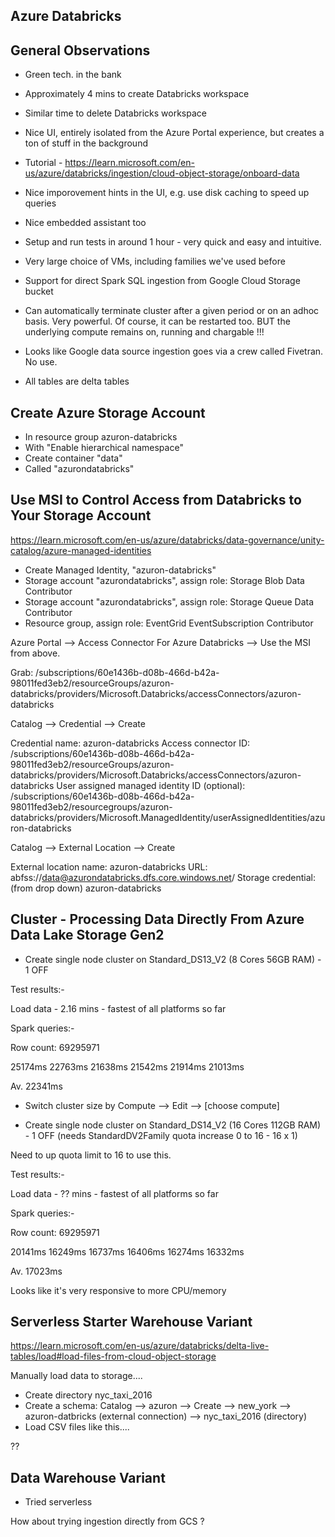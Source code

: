 Azure Databricks
----------------

General Observations
--------------------
- Green tech. in the bank

- Approximately 4 mins to create Databricks workspace

- Similar time to delete Databricks workspace

- Nice UI, entirely isolated from the Azure Portal experience, but creates a ton of stuff in the background

- Tutorial - https://learn.microsoft.com/en-us/azure/databricks/ingestion/cloud-object-storage/onboard-data

- Nice imporovement hints in the UI, e.g. use disk caching to speed up queries

- Nice embedded assistant too

- Setup and run tests in around 1 hour - very quick and easy and intuitive.

- Very large choice of VMs, including families we've used before

- Support for direct Spark SQL ingestion from Google Cloud Storage bucket

- Can automatically terminate cluster after a given period or on an adhoc basis. Very powerful. Of course, it can be restarted too. BUT the underlying compute remains on, running and chargable !!!

- Looks like Google data source ingestion goes via a crew called Fivetran. No use.

- All tables are delta tables

Create Azure Storage Account
----------------------------

- In resource group azuron-databricks
- With "Enable hierarchical namespace"
- Create container "data"
- Called "azurondatabricks"

Use MSI to Control Access from Databricks to Your Storage Account
-----------------------------------------------------------------

https://learn.microsoft.com/en-us/azure/databricks/data-governance/unity-catalog/azure-managed-identities

- Create Managed Identity, "azuron-databricks"
- Storage account "azurondatabricks", assign role: Storage Blob Data Contributor
- Storage account "azurondatabricks", assign role: Storage Queue Data Contributor
- Resource group, assign role: EventGrid EventSubscription Contributor

Azure Portal --> Access Connector For Azure Databricks --> Use the MSI from above.

Grab: /subscriptions/60e1436b-d08b-466d-b42a-98011fed3eb2/resourceGroups/azuron-databricks/providers/Microsoft.Databricks/accessConnectors/azuron-databricks

Catalog --> Credential --> Create

Credential name: azuron-databricks
Access connector ID: /subscriptions/60e1436b-d08b-466d-b42a-98011fed3eb2/resourceGroups/azuron-databricks/providers/Microsoft.Databricks/accessConnectors/azuron-databricks
User assigned managed identity ID (optional): /subscriptions/60e1436b-d08b-466d-b42a-98011fed3eb2/resourcegroups/azuron-databricks/providers/Microsoft.ManagedIdentity/userAssignedIdentities/azuron-databricks

Catalog --> External Location --> Create

External location name: azuron-databricks
URL: abfss://data@azurondatabricks.dfs.core.windows.net/
Storage credential: (from drop down) azuron-databricks

Cluster - Processing Data Directly From Azure Data Lake Storage Gen2
--------------------------------------------------------------------

- Create single node cluster on Standard_DS13_V2 (8 Cores 56GB RAM) - 1 OFF

Test results:-

Load data - 2.16 mins - fastest of all platforms so far

Spark queries:-

Row count: 69295971

25174ms
22763ms
21638ms
21542ms
21914ms
21013ms

Av. 22341ms

- Switch cluster size by Compute --> Edit --> [choose compute]

- Create single node cluster on Standard_DS14_V2 (16 Cores 112GB RAM) - 1 OFF  (needs StandardDV2Family quota increase 0 to 16 - 16 x 1)

Need to up quota limit to 16 to use this.

Test results:-

Load data - ?? mins - fastest of all platforms so far

Spark queries:-

Row count: 69295971

20141ms
16249ms
16737ms
16406ms
16274ms
16332ms

Av. 17023ms


Looks like it's very responsive to more CPU/memory


Serverless Starter Warehouse Variant
------------------

https://learn.microsoft.com/en-us/azure/databricks/delta-live-tables/load#load-files-from-cloud-object-storage

Manually load data to storage....

- Create directory nyc_taxi_2016
- Create a schema: Catalog --> azuron --> Create --> new_york --> azuron-datbricks (external connection) --> nyc_taxi_2016 (directory)
- Load CSV files like this....

??

Data Warehouse Variant
-----------------------

- Tried serverless

How about trying ingestion directly from GCS ?